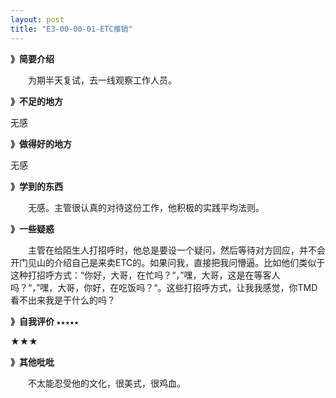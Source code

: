 ```yaml
---
layout: post
title: "E3-00-00-01-ETC推销"
---
```




**》简要介绍**

　　为期半天复试，去一线观察工作人员。

**》不足的地方**

无感

**》做得好的地方**

无感

**》学到的东西**

　　无感。主管很认真的对待这份工作，他积极的实践平均法则。

**》一些疑惑**

　　主管在给陌生人打招呼时，他总是要设一个疑问，然后等待对方回应，并不会开门见山的介绍自己是来卖ETC的。如果问我，直接把我问懵逼。比如他们类似于这种打招呼方式：“你好，大哥，在忙吗？“，”嘿，大哥，这是在等客人吗？“，”嘿，大哥，你好，在吃饭吗？“。这些打招呼方式，让我我感觉，你TMD看不出来我是干什么的吗？



**》自我评价 `★★★★★`**

★★★

**》其他吡吡**

　　不太能忍受他的文化，很美式，很鸡血。